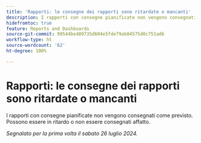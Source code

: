 ```yaml
---
title: 'Rapporti: le consegne dei rapporti sono ritardate o mancanti'
description: I rapporti con consegne pianificate non vengono consegnati come previsto. Possono essere in ritardo o non essere consegnati affatto.
hidefromtoc: true
feature: Reports and Dashboards
source-git-commit: 99544be489735d604e5fde79ab84575d0c751ad6
workflow-type: ht
source-wordcount: '62'
ht-degree: 100%

---
```



# Rapporti: le consegne dei rapporti sono ritardate o mancanti

<!--

>[!NOTE]
>
>This issue was fixed on August 8, 2024.

-->

I rapporti con consegne pianificate non vengono consegnati come previsto. Possono essere in ritardo o non essere consegnati affatto.

_Segnalato per la prima volta il sabato 26 luglio 2024._

